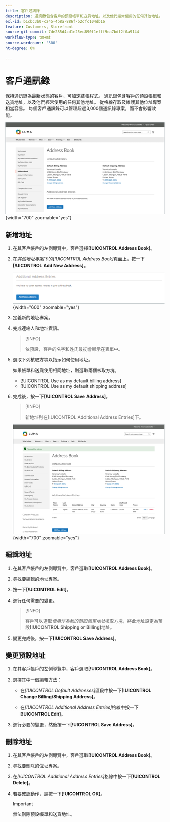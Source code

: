 ```yaml
---
title: 客戶通訊錄
description: 通訊錄包含客戶的預設帳單和送貨地址，以及他們經常使用的任何其他地址。
exl-id: b1cbc3b0-c245-4b8a-886f-b2cfc104db16
feature: Customers, Storefront
source-git-commit: 7de285d4cd1e25ec890f1efff9ea7bdf2f0a9144
workflow-type: tm+mt
source-wordcount: '300'
ht-degree: 0%

---
```


# 客戶通訊錄

保持通訊錄為最新狀態的客戶，可加速結帳程式。 通訊錄包含客戶的預設帳單和送貨地址，以及他們經常使用的任何其他地址。 從格線存取及維護其他位址專案相當容易。 每個客戶通訊錄可以管理超過3,000個通訊錄專案，而不會影響效能。

![通訊錄](assets/customer-account-dashboard-address-book.png){width="700" zoomable="yes"}

## 新增地址

1. 在其客戶帳戶的左側導覽中，客戶選擇&#x200B;**[!UICONTROL Address Book]**。

1. 在&#x200B;_其他地址專案_&#x200B;下的&#x200B;_[!UICONTROL Address Book]_&#x200B;頁面上，按一下&#x200B;**[!UICONTROL Add New Address]**。

   ![新增地址](assets/add-new-address.png){width="600" zoomable="yes"}

1. 定義新的地址專案。

1. 完成連絡人和地址資訊。

   >[!INFO]
   >
   >依預設，客戶的名字和姓氏最初會顯示在表單中。

1. 選取下列核取方塊以指示如何使用地址。

   如果帳單和送貨使用相同地址，則選取兩個核取方塊。

   * [!UICONTROL Use as my default billing address]
   * [!UICONTROL Use as my default shipping address]

1. 完成後，按一下&#x200B;**[!UICONTROL Save Address]**。

   >[!INFO]
   >
   >新地址列在[!UICONTROL Additional Address Entries]下。

   ![其他地址專案](assets/customer-account-dashboard-address-saved.png){width="700" zoomable="yes"}

## 編輯地址

1. 在其客戶帳戶的左側導覽中，客戶選取&#x200B;**[!UICONTROL Address Book]**。

1. 尋找要編輯的地址專案。

1. 按一下&#x200B;**[!UICONTROL Edit]**。

1. 進行任何需要的變更。

   >[!INFO]
   >
   >客戶可以選取&#x200B;_使用作為我的預設帳單地址_&#x200B;核取方塊，將此地址設定為預設&#x200B;**[!UICONTROL Shipping or Billing]**&#x200B;地址。

1. 變更完成後，按一下&#x200B;**[!UICONTROL Save Address]**。

## 變更預設地址

1. 在其客戶帳戶的左側導覽中，客戶選取&#x200B;**[!UICONTROL Address Book]**。

1. 選擇其中一個編輯方法：

   * 在&#x200B;_[!UICONTROL Default Addresses]_&#x200B;區段中按一下&#x200B;**[!UICONTROL Change Billing/Shipping Address]**。

   * 在&#x200B;_[!UICONTROL Additional Address Entries]_&#x200B;格線中按一下&#x200B;**[!UICONTROL Edit]**。

1. 進行必要的變更，然後按一下&#x200B;**[!UICONTROL Save Address]**。

## 刪除地址

1. 在其客戶帳戶的左側導覽中，客戶選取&#x200B;**[!UICONTROL Address Book]**。

1. 尋找要刪除的位址專案。

1. 在&#x200B;_[!UICONTROL Additional Address Entries]_&#x200B;格線中按一下&#x200B;**[!UICONTROL Delete]**。

1. 若要確認動作，請按一下&#x200B;**[!UICONTROL OK]**。

   >[!IMPORTANT]
   >
   >無法刪除預設帳單和送貨地址。
